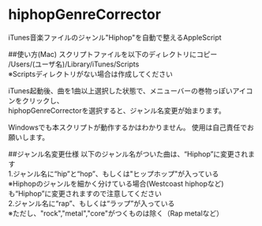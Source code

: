 hiphopGenreCorrector
====================

iTunes音楽ファイルのジャンル"Hiphop"を自動で整えるAppleScript

##使い方(Mac)
スクリプトファイルを以下のディレクトリにコピー  
/Users/(ユーザ名)/Library/iTunes/Scripts  
※Scriptsディレクトリがない場合は作成してください  


iTunes起動後、曲を1曲以上選択した状態で、メニューバーの巻物っぽいアイコンをクリックし、  
hiphopGenreCorrectorを選択すると、ジャンル名変更が始まります。



Windowsでも本スクリプトが動作するかはわかりません。
使用は自己責任でお願いします。

##ジャンル名変更仕様
以下のジャンル名がついた曲は、“Hiphop”に変更されます  
1.ジャンル名に“hip”と“hop”、もしくは"ヒップホップ"が入っている  
※Hiphopのジャンルを細かく分けている場合(Westcoast hiphopなど)も“Hiphop”に変更されますので注意してください  
2.ジャンル名に“rap”、もしくは“ラップ”が入っている  
※ただし、"rock","metal","core"がつくものは除く（Rap metalなど）

